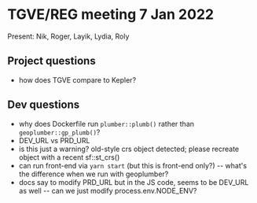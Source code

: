 # TGVE/REG meeting 7 Jan 2022

Present: Nik, Roger, Layik, Lydia, Roly

## Project questions

- how does TGVE compare to Kepler?

## Dev questions

- why does Dockerfile run `plumber::plumb()` rather than `geoplumber::gp_plumb()`?
- DEV_URL vs PRD_URL
- is this just a warning? old-style crs object detected; please recreate object with a recent sf::st_crs()
- can run front-end via `yarn start` (but this is front-end only?) -- what's the difference when we run with geoplumber?
- docs say to modify PRD_URL but in the JS code, seems to be DEV_URL as well -- can we just modify process.env.NODE_ENV?
